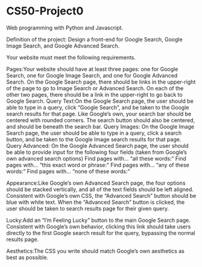 # CS50-Project0
Web programming with Python and Javascript.

Definition of the project:
Design a front-end for Google Search, Google Image Search, and Google Advanced Search.

Your website must meet the following requirements.

Pages:Your website should have at least three pages: one for Google Search, one for Google Image Search, and one for Google Advanced Search.
      On the Google Search page, there should be links in the upper-right of the page to go to Image Search or Advanced Search. On each of the other two pages, there should be a         link in the upper-right to go back to Google Search.
Query Text:On the Google Search page, the user should be able to type in a query, click “Google Search”, and be taken to the Google search results for that page.
          Like Google’s own, your search bar should be centered with rounded corners. The search button should also be centered, and should be beneath the search bar.
Query Images: On the Google Image Search page, the user should be able to type in a query, click a search button, and be taken to the Google Image search results for that page.
Query Advanced: On the Google Advanced Search page, the user should be able to provide input for the following four fields (taken from Google’s own advanced search options)
              Find pages with… “all these words:”
              Find pages with… “this exact word or phrase:”
              Find pages with… “any of these words:”
              Find pages with… “none of these words:”

Appearance:Like Google’s own Advanced Search page, the four options should be stacked vertically, and all of the text fields should be left aligned.
           Consistent with Google’s own CSS, the “Advanced Search” button should be blue with white text. When the “Advanced Search” button is clicked, the user should be taken              to search results page for their given query.

Lucky:Add an “I’m Feeling Lucky” button to the main Google Search page. Consistent with Google’s own behavior, clicking this link should take users directly to the first Google search result for the query, bypassing the normal results page.

Aesthetics:The CSS you write should match Google’s own aesthetics as best as possible.
